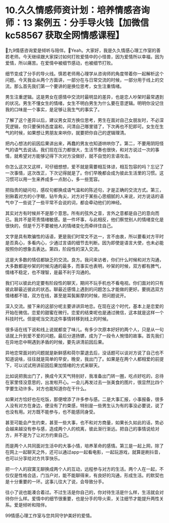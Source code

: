 # 10.久久情感师资计划：培养情感咨询师：13 案例五：分手导火钱【加微信 kc58567 获取全网情感课程】

🎼九9情感咨询爱是倾听与陪伴。🎼Yeah。大家好，我是久久情感心理工作室的善若老师。今天继续跟大家探讨如何打败爱情中的小怪兽，因为爱情所以幸福，因为爱情，所以痛苦。在爱情中被细节感动，也被细节打败。

细节变成了分手的导火线。慎若老师用心理学从咨询师的角度带着你一起解析这个问题。今天我会从两个方面讲，一部分在与日常交流的时候，一部分用于线上的交流。那么首先我们第一个要讲的是换位思考，女生注重情绪。

男生注重逻辑。这是男女在感情中交流时最明显的差异，也是恋人吵架时最常遇到的状况。男生不懂女生的情绪，女生不明白男生为什么要在意逻辑。明明你没记住我的口味是一个事实，是足够让我生气的事实了。

了解了这个差异以后，建议男女双方换位思考，男生在面对自己女朋友时，不必深究逻辑，你只要保持态度温和，问清自己哪里错了，下次再也不犯即可。女生在生气的时候，如果想让男朋友来哄你，就要把你自己的逻辑理清。

把内心想法的前因后果讲出来，再蠢的男友也知道哄哄你了。第二，不要用阴阳怪气的语气去说话。我们现在压力都很大，生活节奏也很快，和对方说过一次的事情，就希望对方能够记得下次对方没做好，就不自觉的言语攻击。

你怎么这次又这样，可仔细想想，爱不就是需要相互体谅，相互包容的吗？忘记了一次事情，这次改正，下次记得就是了。你们早晚都会成为彼此生活里的习惯。这习惯可以用一生来养成多一点耐心，多一些宽容。

把指责的疑问句，感叹句都换成语气温和的陈述句，才是正确的交流方式。第三，别揪着对方的小字眼，钻牛角尖，对方对于某些心思细腻的人来说，对方说话的语气中了一些说了一些平常不会说的词，都会牵动他们的神经。

其实对方有时候并不是那个意思。所有的弦外之音，言外之意都是自己的意向而已。我并不是苛责情绪敏感。是一件坏事，与此相反，他们察觉别人的情绪变化是很快的，但是千万不要被他人的情绪变化而牵绊住自己。

文字是具有欺骗性的话语，更是我们时常文不达一，言不由衷，所以要看对方平时是否真心，多看内心，少通过言语的细节去判断。因为即使是语言大使，也未必能按照你的想象去表达。第四，阶段性的深入交流。

这是大多数的情侣都缺乏的交流。良方。我问来访者，你们什么时候和对方沟通，大多数都是吵架的时候沟通的最多，而事实也表明，吵架的时候，双方都有脾气，情绪不稳定，也不理智，是最不利于沟通的。

我们可以彼此约定要有阶段性的聊天，期间不玩手机也不看电视。你们面对的只有彼此聊最近彼此的状态。聊最近感情上遇到的问题怎么才能做的更好。要挑选双方情绪都不错，双方在线，甚至是耳鬓厮摩的时候，把问题说开。

深入交流。接下来的这部分呢主要讲讲异地恋。在现在这个时代，基本上是恋爱的开始在微信。恋爱的甜蜜在微行。恋爱的结束呢也是通过微信，这本就是这样一个科技时代。但是呢当交流这件事情转移到线上的时候。

很多话在线下说和线上说就都变了味儿。有多少次原本好好的两个人，只是从一句话就上升到爱不爱的问题。最后分道扬镳，成为了一段令人惋惜的故事。首先我们在异地恋中啊遇到矛盾的时候，要先讲清前因后果。

异地恋常面对的问题就是新鲜感和荷尔蒙退去后，没话题可以谈对方说了自己也不知道说啥，往往就是简单的早安，晚安，我出门了。如果是在两个人都相爱的前提下，可以试试用讲前因后果加情绪的方式来聊天。

比如说把我出门了，换成今天天气特别好，我准备出门转一圈，吃点好吃的，总待在家里怪没意思的，出发啦开心。一会儿再发过去一张美食的图片，很显然比四个字要生动许多。对方也能知道你在干什么。

如果对方恰好也在吃饭，那便增添了许多参与感。二是大事汇报，小事报备，很多人没有对方在身边，便没有了约束感，特别是一些男生认为有的事没必要说，说了也没有用。对方既不能参与，也不能感同身受。

甚至可能会产生约束，甚至一些大事，也不和对方商量，如果长久如此的话，势必会越来越没有参与感，造成两个人的梳离，彼此渐行渐远。把自己的事情说给对方，并不是为了让对方约束自己。

而是两个人共同面对生活中的大事小情，培养革命的感情。第三是一起上网，除了在网上一起聊天之外，还可以通过app一起看电影，一起玩游戏，就算是刷抖音，也可以分享给对方共享快乐。

把一个人的寂寞无聊换成两个人的互动，远程参与对方的生活。两个人在一起，不仅仅是性格合适，门当户对，能不能聊得来，有良好的沟通，形成生活。的默契也是十分重要的一环。这事儿往大了说，会导致分手。

往小了说也能凑合着过。不过生活是你自己的，你对待生活是什么样，生活就会对待你什么样。爱情中的细节很重要，也是分手的导火索，关注细节才能提升两性关系。爱是倾听和陪伴。

99情感心理工作室与您共同守护美好的爱情。